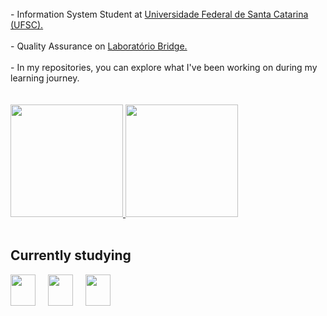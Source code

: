 
<br>

  <!-- Texto -->
<div>
 - Information System Student at <a href="https://ufsc.br/" target="_blank">Universidade Federal de Santa Catarina (UFSC).</a><br><br>
 - Quality Assurance on  <a href="https://portal.bridge.ufsc.br/" target="_blank">Laboratório Bridge. </a> <br><br>
 - In my repositories, you can explore what I've been working on during my learning journey.  </div>

</div>

<br>
<br>
<div align="left" style="text-align: left;">
<!-- ========================= stats ========================= -->
 <a href="https://github.com/lukasresgalla">
  <img height="180em" src="https://github-readme-stats.vercel.app/api?username=lukasresgalla&show_icons=true&theme=dark&include_all_commits=true&count_private=true"/>
  <img height="180em" src="https://github-readme-stats.vercel.app/api/top-langs/?username=lukasresgalla&layout=compact&langs_count=168&theme=dark"/>
</a>

</div>

<br>
<!-- =========================  contatos ========================= -->

##  Currently studying
<!-- ========================= div estudos atuais ========================= -->
<div style="display: flex; align-items: center; gap: 20px;">
<img src="https://cdn.jsdelivr.net/gh/devicons/devicon/icons/react/react-original.svg" width="40" height="50" />
<img src="https://cdn.jsdelivr.net/gh/devicons/devicon/icons/c/c-original.svg" width="40" height="50" />
<img src="https://cdn.jsdelivr.net/gh/devicons/devicon/icons/typescript/typescript-original.svg" width="40" height="50" />

</div>
